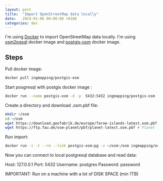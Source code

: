 ```yaml
---
layout: post
title:  "Import OpenStreetMap data locally"
date:   2024-01-06 00:00:00 +0100
categories: dev
---
```


I'm using [Docker](https://www.docker.com/) to import OpenStreetMap data locally.
I'm using [osm2pgsql](https://github.com/ingmapping/docker-osm2pgsql) docker image and [postgis-osm](https://github.com/ingmapping/docker-postgis-osm) docker image.

## Steps

Pull docker image:

```bash
docker pull ingmapping/postgis-osm
```

Start posgresql with postgis docker image :

```bash
docker run --name postgis-osm -d -p  5432:5432 ingmapping/postgis-osm
```

Create a directory and download .osm.pbf file:

```bash
mkdir ~/osm
cd ~/osm
wget https://download.geofabrik.de/europe/faroe-islands-latest.osm.pbf # Faroe Islands (small size for testing)
wget https://ftp.fau.de/osm-planet/pbf/planet-latest.osm.pbf # Planet (big size)
```

Run import:

```bash
docker run -i -t --rm --link postgis-osm:pg -v ~/osm:/osm ingmapping/osm2pgsql -c 'osm2pgsql --create --slim --cache 2000 --number-processes 4 --database $PG_ENV_POSTGRES_DB --username $PG_ENV_POSTGRES_USER --host pg --port $PG_PORT_5432_TCP_PORT /osm/faroe-islands-latest.osm.pbf'
```

Now you can connect to local postgresql database and read data:

Host: 127.0.0.1
Port: 5432
Username: postgres
Password: password

IMPORTANT: Run on a machine with a lot of DISK SPACE (min 1TB)